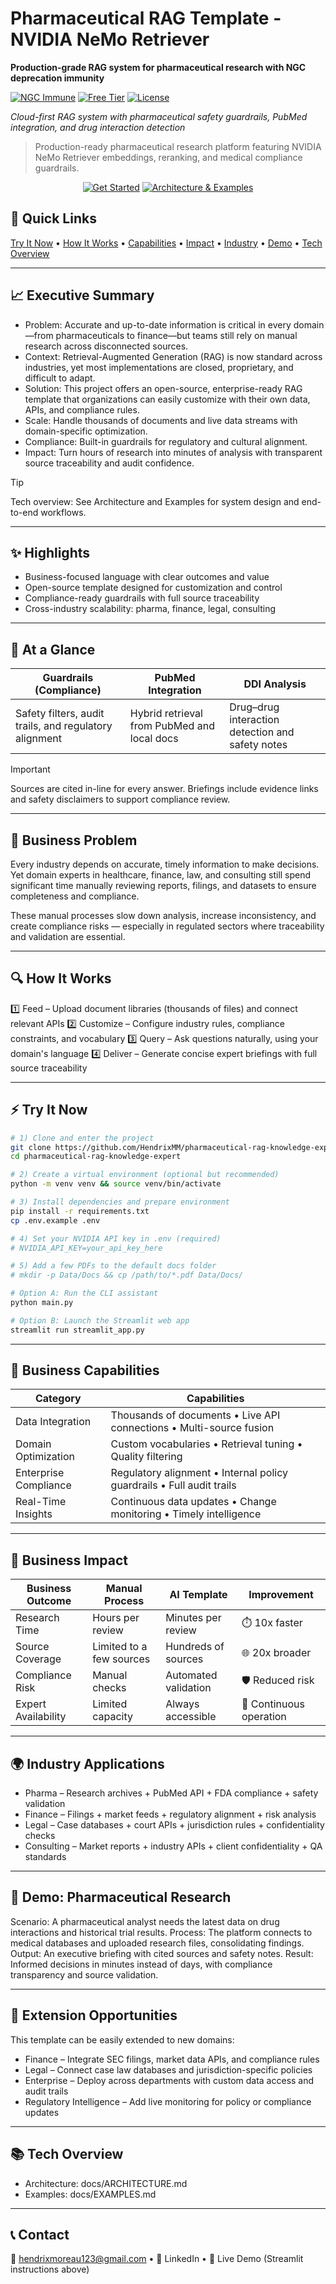 # Pharmaceutical RAG Template - NVIDIA NeMo Retriever

**Production-grade RAG system for pharmaceutical research with NGC deprecation immunity**

[![NGC Immune](https://img.shields.io/badge/NGC-Immune_March_2026-green)](https://github.com/hendrixmm/RAG-Template-for-NVIDIA-nemoretriever)
[![Free Tier](https://img.shields.io/badge/NVIDIA_Build-10K_Free_Requests-blue)](https://build.nvidia.com)
[![License](https://img.shields.io/github/license/hendrixmm/RAG-Template-for-NVIDIA-nemoretriever)](LICENSE)

_Cloud-first RAG system with pharmaceutical safety guardrails, PubMed integration, and drug interaction detection_

> Production-ready pharmaceutical research platform featuring NVIDIA NeMo Retriever embeddings, reranking, and medical compliance guardrails.

<div align="center" style="margin: 6px 0 2px;">
  <a href="#try-it-now"><img alt="Get Started" src="https://img.shields.io/badge/Get_Started-CLI_%26_Web_App-2ea44f?style=for-the-badge"></a>
  <a href="#tech-overview"><img alt="Architecture & Examples" src="https://img.shields.io/badge/Architecture-%26_Examples-0ea5e9?style=for-the-badge"></a>
</div>

## 🔗 Quick Links

[Try It Now](#try-it-now) • [How It Works](#how-it-works) • [Capabilities](#business-capabilities) • [Impact](#business-impact) • [Industry](#industry-applications) • [Demo](#demo-pharmaceutical-research) • [Tech Overview](#tech-overview)

---

## 📈 Executive Summary

- Problem: Accurate and up-to-date information is critical in every domain—from pharmaceuticals to finance—but teams still rely on manual research across disconnected sources.
- Context: Retrieval-Augmented Generation (RAG) is now standard across industries, yet most implementations are closed, proprietary, and difficult to adapt.
- Solution: This project offers an open-source, enterprise-ready RAG template that organizations can easily customize with their own data, APIs, and compliance rules.
- Scale: Handle thousands of documents and live data streams with domain-specific optimization.
- Compliance: Built-in guardrails for regulatory and cultural alignment.
- Impact: Turn hours of research into minutes of analysis with transparent source traceability and audit confidence.

> [!TIP]
> Tech overview: See Architecture and Examples for system design and end-to-end workflows.

---

## ✨ Highlights

- Business-focused language with clear outcomes and value
- Open-source template designed for customization and control
- Compliance-ready guardrails with full source traceability
- Cross-industry scalability: pharma, finance, legal, consulting

---

## 🧭 At a Glance

| Guardrails (Compliance)                                | PubMed Integration                          | DDI Analysis                                     |
| ------------------------------------------------------ | ------------------------------------------- | ------------------------------------------------ |
| Safety filters, audit trails, and regulatory alignment | Hybrid retrieval from PubMed and local docs | Drug–drug interaction detection and safety notes |

> [!IMPORTANT]
> Sources are cited in-line for every answer. Briefings include evidence links and safety disclaimers to support compliance review.

---

## 🏢 Business Problem

Every industry depends on accurate, timely information to make decisions. Yet domain experts in healthcare, finance, law, and consulting still spend significant time manually reviewing reports, filings, and datasets to ensure completeness and compliance.

These manual processes slow down analysis, increase inconsistency, and create compliance risks — especially in regulated sectors where traceability and validation are essential.

---

## 🔍 How It Works

1️⃣ Feed – Upload document libraries (thousands of files) and connect relevant APIs
2️⃣ Customize – Configure industry rules, compliance constraints, and vocabulary
3️⃣ Query – Ask questions naturally, using your domain's language
4️⃣ Deliver – Generate concise expert briefings with full source traceability

---

## ⚡️ Try It Now

```bash
# 1) Clone and enter the project
git clone https://github.com/HendrixMM/pharmaceutical-rag-knowledge-expert.git
cd pharmaceutical-rag-knowledge-expert

# 2) Create a virtual environment (optional but recommended)
python -m venv venv && source venv/bin/activate

# 3) Install dependencies and prepare environment
pip install -r requirements.txt
cp .env.example .env

# 4) Set your NVIDIA API key in .env (required)
# NVIDIA_API_KEY=your_api_key_here

# 5) Add a few PDFs to the default docs folder
# mkdir -p Data/Docs && cp /path/to/*.pdf Data/Docs/

# Option A: Run the CLI assistant
python main.py

# Option B: Launch the Streamlit web app
streamlit run streamlit_app.py
```

---

## 🧩 Business Capabilities

| Category              | Capabilities                                                          |
| --------------------- | --------------------------------------------------------------------- |
| Data Integration      | Thousands of documents • Live API connections • Multi-source fusion   |
| Domain Optimization   | Custom vocabularies • Retrieval tuning • Quality filtering            |
| Enterprise Compliance | Regulatory alignment • Internal policy guardrails • Full audit trails |
| Real-Time Insights    | Continuous data updates • Change monitoring • Timely intelligence     |

---

## 🚀 Business Impact

| Business Outcome    | Manual Process           | AI Template          | Improvement             |
| ------------------- | ------------------------ | -------------------- | ----------------------- |
| Research Time       | Hours per review         | Minutes per review   | ⏱️ 10x faster           |
| Source Coverage     | Limited to a few sources | Hundreds of sources  | 🌐 20x broader          |
| Compliance Risk     | Manual checks            | Automated validation | 🛡️ Reduced risk         |
| Expert Availability | Limited capacity         | Always accessible    | 🔄 Continuous operation |

---

## 🌍 Industry Applications

- Pharma – Research archives + PubMed API + FDA compliance + safety validation
- Finance – Filings + market feeds + regulatory alignment + risk analysis
- Legal – Case databases + court APIs + jurisdiction rules + confidentiality checks
- Consulting – Market reports + industry APIs + client confidentiality + QA standards

---

## 💊 Demo: Pharmaceutical Research

Scenario: A pharmaceutical analyst needs the latest data on drug interactions and historical trial results.
Process: The platform connects to medical databases and uploaded research files, consolidating findings.
Output: An executive briefing with cited sources and safety notes.
Result: Informed decisions in minutes instead of days, with compliance transparency and source validation.

---

## 🧭 Extension Opportunities

This template can be easily extended to new domains:

- Finance – Integrate SEC filings, market data APIs, and compliance rules
- Legal – Connect case law databases and jurisdiction-specific policies
- Enterprise – Deploy across departments with custom data access and audit trails
- Regulatory Intelligence – Add live monitoring for policy or compliance updates

---

## 📚 Tech Overview

- Architecture: docs/ARCHITECTURE.md
- Examples: docs/EXAMPLES.md

---

## 📞 Contact

📧 hendrixmoreau123@gmail.com • 💼 LinkedIn • 🔗 Live Demo (Streamlit instructions above)
